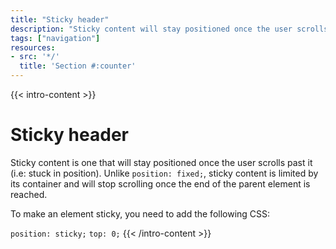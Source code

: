 ```yaml
---
title: "Sticky header"
description: "Sticky content will stay positioned once the user scrolls past it."
tags: ["navigation"]
resources:
- src: '*/'
  title: 'Section #:counter'
---
```


{{< intro-content >}}
# Sticky header

Sticky content is one that will stay positioned once the user scrolls past it (i.e: stuck in position). Unlike `position: fixed;`, sticky content is limited by its container and will stop scrolling once the end of the parent element is reached.

To make an element sticky, you need to add the following CSS:

`position: sticky;`
`top: 0;`
{{< /intro-content >}}
